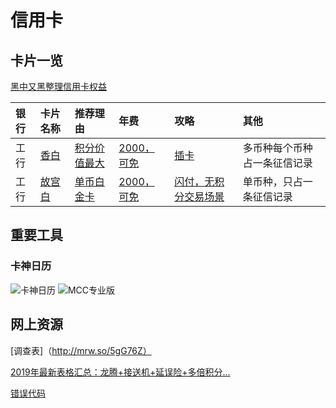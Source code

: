# 信用卡
## 卡片一览

[黑中又黑整理信用卡权益](https://shimo.im/docs/WJgvfBnQyiw9fbom/)



| 银行 | 卡片名称 | 推荐理由 | 年费 | 攻略 | 其他 |
| :- | :- |  :- |  :- |  :- |  :- | 
| 工行 | [香白](http://www.icbc.com.cn/ICBC/%e7%89%a1%e4%b8%b9%e5%8d%a1/%e5%8d%a1%e7%89%87%e4%b8%96%e7%95%8c/%e8%81%94%e5%90%8d%e5%8d%a1%e4%ba%a7%e5%93%81%e7%b3%bb%e5%88%97/%e5%95%86%e6%97%85%e6%9c%8d%e5%8a%a1%e7%b3%bb%e5%88%97/%e5%b7%a5%e9%93%b6%e9%a6%99%e6%a0%bc%e9%87%8c%e6%8b%89%e4%bf%a1%e7%94%a8%e5%8d%a1/%e5%b7%a5%e9%93%b6%e9%a6%99%e6%a0%bc%e9%87%8c%e6%8b%89%e4%bf%a1%e7%94%a8%e5%8d%a1.htm) |[积分价值最大](https://beyondthe.top/IT) |[2000，可免](https://beyondthe.top/IT) |[插卡](https://beyondthe.top/IT) |多币种每个币种占一条征信记录|
| 工行 | [故宫白](https://beyondthe.top/IT) |[单币白金卡](https://beyondthe.top/IT) |[2000，可免](https://beyondthe.top/IT) |[闪付，无积分交易场景](https://beyondthe.top/IT) |单币种，只占一条征信记录|


## 重要工具
### 卡神日历
![卡神日历](https://mmbiz.qpic.cn/mmbiz_jpg/ZBLeRrtnVZO2sOzTOCNvdeQ8QaH9NThxYdL0mYNub2GOYll5DYCibw3ib8icvas0oPSZmutXZgnkzkbia0RVLnicVdg/640?wx_fmt=jpeg&tp=webp&wxfrom=5&wx_lazy=1&wx_co=1)
![MCC专业版](https://mp.weixin.qq.com/s/qsJudDwlx5RD9KA2-EgfUg)

## 网上资源


[调查表]（http://mrw.so/5gG76Z）

[2019年最新表格汇总：龙腾+接送机+延误险+多倍积分...](https://mp.weixin.qq.com/s/xRHmhUhVWvkw7_Yx6lOByg) 

[错误代码](http://www.taoyuande.com/shiyong/13.html)
 
